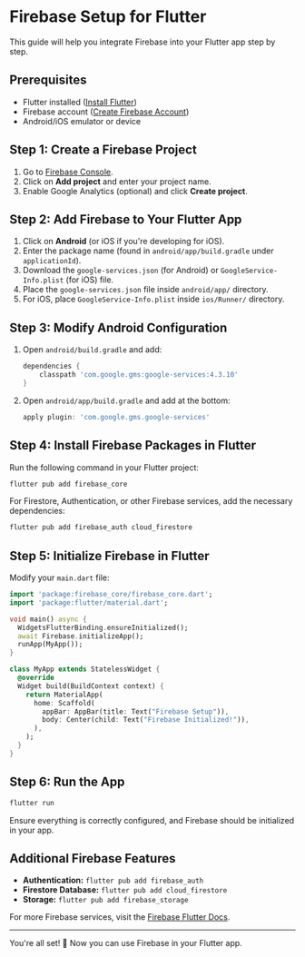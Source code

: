 # Firebase Setup for Flutter

This guide will help you integrate Firebase into your Flutter app step by step.

## Prerequisites
- Flutter installed ([Install Flutter](https://flutter.dev/docs/get-started/install))
- Firebase account ([Create Firebase Account](https://firebase.google.com/))
- Android/iOS emulator or device

## Step 1: Create a Firebase Project
1. Go to [Firebase Console](https://console.firebase.google.com/).
2. Click on **Add project** and enter your project name.
3. Enable Google Analytics (optional) and click **Create project**.

## Step 2: Add Firebase to Your Flutter App
1. Click on **Android** (or iOS if you're developing for iOS).
2. Enter the package name (found in `android/app/build.gradle` under `applicationId`).
3. Download the `google-services.json` (for Android) or `GoogleService-Info.plist` (for iOS) file.
4. Place the `google-services.json` file inside `android/app/` directory.
5. For iOS, place `GoogleService-Info.plist` inside `ios/Runner/` directory.

## Step 3: Modify Android Configuration
1. Open `android/build.gradle` and add:
   ```gradle
   dependencies {
       classpath 'com.google.gms:google-services:4.3.10'
   }
   ```
2. Open `android/app/build.gradle` and add at the bottom:
   ```gradle
   apply plugin: 'com.google.gms.google-services'
   ```

## Step 4: Install Firebase Packages in Flutter
Run the following command in your Flutter project:
```sh
flutter pub add firebase_core
```
For Firestore, Authentication, or other Firebase services, add the necessary dependencies:
```sh
flutter pub add firebase_auth cloud_firestore
```

## Step 5: Initialize Firebase in Flutter
Modify your `main.dart` file:
```dart
import 'package:firebase_core/firebase_core.dart';
import 'package:flutter/material.dart';

void main() async {
  WidgetsFlutterBinding.ensureInitialized();
  await Firebase.initializeApp();
  runApp(MyApp());
}

class MyApp extends StatelessWidget {
  @override
  Widget build(BuildContext context) {
    return MaterialApp(
      home: Scaffold(
        appBar: AppBar(title: Text("Firebase Setup")),
        body: Center(child: Text("Firebase Initialized!")),
      ),
    );
  }
}
```

## Step 6: Run the App
```sh
flutter run
```
Ensure everything is correctly configured, and Firebase should be initialized in your app.

## Additional Firebase Features
- **Authentication:** `flutter pub add firebase_auth`
- **Firestore Database:** `flutter pub add cloud_firestore`
- **Storage:** `flutter pub add firebase_storage`

For more Firebase services, visit the [Firebase Flutter Docs](https://firebase.flutter.dev/).

---

You're all set! 🚀 Now you can use Firebase in your Flutter app.

